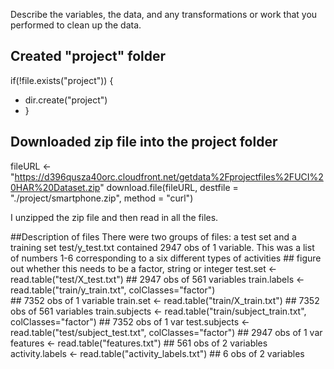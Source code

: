 Describe the variables, the data, and any transformations or work that you performed to clean up the data.

## Created "project" folder
if(!file.exists("project")) {
+ dir.create("project")
+ }

## Downloaded zip file into the project folder
fileURL <- "https://d396qusza40orc.cloudfront.net/getdata%2Fprojectfiles%2FUCI%20HAR%20Dataset.zip"
download.file(fileURL, destfile = "./project/smartphone.zip", method = "curl")

I unzipped the zip file and then read in all the files. 

##Description of files
There were two groups of files: a test set and a training set
test/y_test.txt contained 2947 obs of 1 variable. This was a list of numbers 1-6 corresponding to a six different types of activities
    ## figure out whether this needs to be a factor, string or integer
test.set <- read.table("test/X_test.txt")    ## 2947 obs of 561 variables
train.labels <- read.table("train/y_train.txt", colClasses="factor")  
    ## 7352 obs of 1 variable
train.set <- read.table("train/X_train.txt")     ## 7352 obs of 561 variables
train.subjects <- read.table("train/subject_train.txt", colClasses="factor")  ## 7352 obs of 1 var
test.subjects <- read.table("test/subject_test.txt", colClasses="factor")     ## 2947 obs of 1 var
features <- read.table("features.txt")  ## 561 obs of 2 variables
activity.labels <- read.table("activity_labels.txt")  ## 6 obs of 2 variables